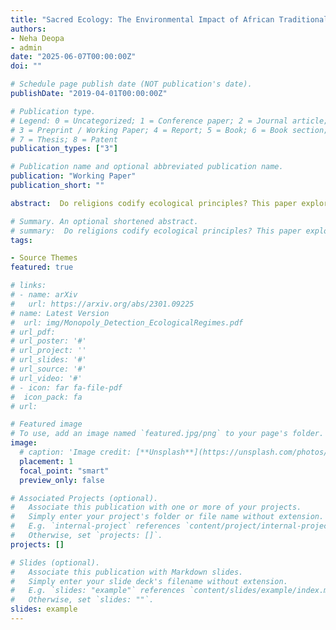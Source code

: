 ```yaml
---
title: "Sacred Ecology: The Environmental Impact of African Traditional Religions"
authors:
- Neha Deopa
- admin
date: "2025-06-07T00:00:00Z"
doi: ""

# Schedule page publish date (NOT publication's date).
publishDate: "2019-04-01T00:00:00Z"

# Publication type.
# Legend: 0 = Uncategorized; 1 = Conference paper; 2 = Journal article;
# 3 = Preprint / Working Paper; 4 = Report; 5 = Book; 6 = Book section;
# 7 = Thesis; 8 = Patent
publication_types: ["3"]

# Publication name and optional abbreviated publication name.
publication: "Working Paper"
publication_short: ""

abstract:  Do religions codify ecological principles? This paper explores theoretically and empirically the role religious beliefs play in shaping environmental interactions. We study African Traditional Religions (ATR) which place forests within a sacred sphere. We build a model of non-market interactions of the mean-field type where the actions of agents with heterogeneous religious beliefs continuously affect the spatial density of forest cover. The equilibrium extraction policy shows how individual beliefs and their distribution among the population can be a key driver of forest conservation. The model also characterizes the role of resource scarcity in both individual and population extraction decisions.  We test the model predictions empirically relying on the unique case of Benin, where ATR adherence is freely reported. Using an instrumental variable strategy that exploits the geographic and linguistic distance from the diffusion of Pentecostalism, we find that a 1 standard deviation increase in ATR adherence has a 0.4 standard deviation positive impact on forest cover change. Lastly, we estimate the model parameters and compare observed forest cover to counterfactual outcomes by simulating the absence of ATR beliefs across the population.

# Summary. An optional shortened abstract.
# summary:  Do religions codify ecological principles? This paper explores theoretically and empirically the role religious beliefs play in shaping environmental interactions. We study African Traditional Religions (ATR) which place forests within a sacred sphere. We build a model of non-market interactions of the mean-field type where the actions of agents with heterogeneous religious beliefs continuously affect the spatial density of forest cover. The equilibrium extraction policy shows how individual beliefs and their distribution among the population can be a key driver of forest conservation. The model also characterizes the role of resource scarcity in both individual and population extraction decisions.  We test the model predictions empirically relying on the unique case of Benin, where ATR adherence is freely reported. Using an instrumental variable strategy that exploits the geographic and linguistic distance from the diffusion of Pentecostalism, we find that a 1 standard deviation increase in ATR adherence has a 0.4 standard deviation positive impact on forest cover change. Lastly, we estimate the model parameters and compare observed forest cover to counterfactual outcomes by simulating the absence of ATR beliefs across the population.
tags:

- Source Themes
featured: true

# links: 
# - name: arXiv
#   url: https://arxiv.org/abs/2301.09225
# name: Latest Version
#  url: img/Monopoly_Detection_EcologicalRegimes.pdf
# url_pdf: 
# url_poster: '#'
# url_project: ''
# url_slides: '#'
# url_source: '#'
# url_video: '#'
# - icon: far fa-file-pdf
#  icon_pack: fa
# url: 

# Featured image
# To use, add an image named `featured.jpg/png` to your page's folder. 
image:
  # caption: 'Image credit: [**Unsplash**](https://unsplash.com/photos/s9CC2SKySJM)'
  placement: 1
  focal_point: "smart"
  preview_only: false

# Associated Projects (optional).
#   Associate this publication with one or more of your projects.
#   Simply enter your project's folder or file name without extension.
#   E.g. `internal-project` references `content/project/internal-project/index.md`.
#   Otherwise, set `projects: []`.
projects: []

# Slides (optional).
#   Associate this publication with Markdown slides.
#   Simply enter your slide deck's filename without extension.
#   E.g. `slides: "example"` references `content/slides/example/index.md`.
#   Otherwise, set `slides: ""`.
slides: example
---
```



